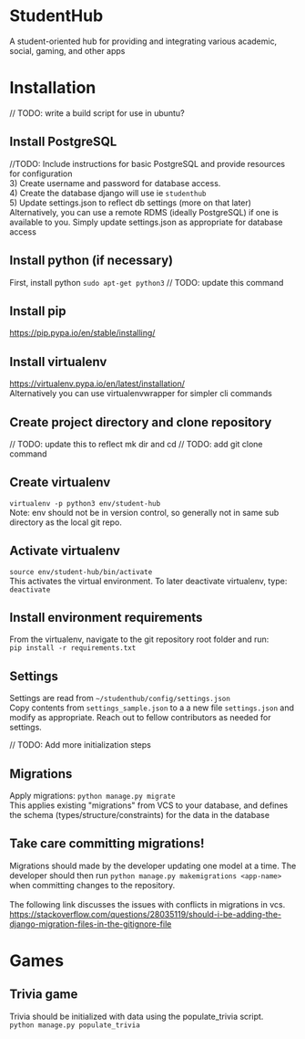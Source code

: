 # StudentHub
A student-oriented hub for providing and integrating various academic, social, gaming, and other apps


# Installation
// TODO: write a build script for use in ubuntu?

## Install PostgreSQL
//TODO: Include instructions for basic PostgreSQL and provide resources for configuration <br>
 3) Create username and password for database access.<br>
 4) Create the database django will use ie `studenthub` <br>
 5) Update settings.json to reflect db settings (more on that later)
Alternatively, you can use a remote RDMS (ideally PostgreSQL) if one is available to you. 
Simply update settings.json as appropriate for database access


## Install python (if necessary)
First, install python 
`sudo apt-get python3` // TODO: update this command

## Install pip
https://pip.pypa.io/en/stable/installing/

## Install virtualenv
https://virtualenv.pypa.io/en/latest/installation/ <br>
Alternatively you can use virtualenvwrapper for simpler cli commands

## Create project directory and clone repository
// TODO: update this to reflect mk dir and cd
// TODO: add git clone command

## Create virtualenv
`virtualenv -p python3 env/student-hub` <br>
Note: env should not be in version control, so generally not in same sub directory 
as the local git repo.

## Activate virtualenv
`source env/student-hub/bin/activate` <br>
This activates the virtual environment. To later deactivate virtualenv, type: `deactivate`

## Install environment requirements
From the virtualenv, navigate to the git repository root folder and run: <br>
`pip install -r requirements.txt`

## Settings
Settings are read from `~/studenthub/config/settings.json` <br>
Copy contents from `settings_sample.json` to a a new file `settings.json` and modify as 
appropriate. Reach out to fellow contributors as needed for settings.

// TODO: Add more initialization steps

## Migrations
Apply migrations: `python manage.py migrate` <br>
This applies existing "migrations" from VCS to your database, and defines the schema 
(types/structure/constraints) for the data in the database

## Take care committing migrations!
Migrations should made by the developer updating one model at a time. The developer 
should then run `python manage.py makemigrations <app-name>` when committing changes 
to the repository.<br><br>
The following link discusses the issues with conflicts in migrations in vcs.<br>
https://stackoverflow.com/questions/28035119/should-i-be-adding-the-django-migration-files-in-the-gitignore-file

# Games
## Trivia game
Trivia should be initialized with data using the populate_trivia script. <br>
`python manage.py populate_trivia`
